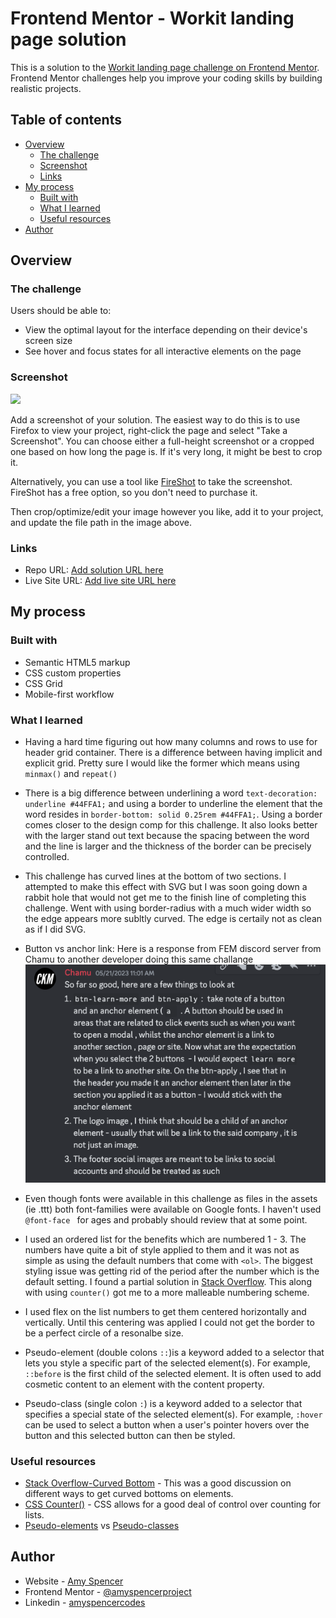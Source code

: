 # Frontend Mentor - Workit landing page solution

This is a solution to the [Workit landing page challenge on Frontend Mentor](https://www.frontendmentor.io/challenges/workit-landing-page-2fYnyle5lu). Frontend Mentor challenges help you improve your coding skills by building realistic projects. 

## Table of contents

- [Overview](#overview)
  - [The challenge](#the-challenge)
  - [Screenshot](#screenshot)
  - [Links](#links)
- [My process](#my-process)
  - [Built with](#built-with)
  - [What I learned](#what-i-learned)
  - [Useful resources](#useful-resources)
- [Author](#author)


## Overview

### The challenge

Users should be able to:

- View the optimal layout for the interface depending on their device's screen size
- See hover and focus states for all interactive elements on the page

### Screenshot

![](./screenshot.jpg)

Add a screenshot of your solution. The easiest way to do this is to use Firefox to view your project, right-click the page and select "Take a Screenshot". You can choose either a full-height screenshot or a cropped one based on how long the page is. If it's very long, it might be best to crop it.

Alternatively, you can use a tool like [FireShot](https://getfireshot.com/) to take the screenshot. FireShot has a free option, so you don't need to purchase it. 

Then crop/optimize/edit your image however you like, add it to your project, and update the file path in the image above.



### Links

- Repo URL: [Add solution URL here](https://your-solution-url.com)
- Live Site URL: [Add live site URL here](https://your-live-site-url.com)

## My process

### Built with

- Semantic HTML5 markup
- CSS custom properties
- CSS Grid
- Mobile-first workflow


### What I learned
- Having a hard time figuring out how many columns and rows to use for header grid container. There is a difference between having implicit and explicit grid. Pretty sure I would like the former which means using `minmax()` and `repeat()`

- There is a big difference between underlining a word `text-decoration: underline #44FFA1;` and using a border to underline the element that the word resides in `border-bottom: solid 0.25rem #44FFA1;`. Using a border comes closer to the design comp for this challenge. It also looks better with the larger stand out text because the spacing between the word and the line is larger and the thickness of the border can be precisely controlled.
- This challenge has curved lines at the bottom of two sections. I attempted to make this effect with SVG but I was soon going down a rabbit hole that would not get me to the finish line of completing this challenge. Went with using border-radius with a much wider width so the edge appears more subltly curved. The edge is certaily not as clean as if I did SVG.
- Button vs anchor link: Here is a response from FEM discord server from Chamu to another developer doing this same challange
![](./btn-vs-anchor-screenshot.png)
- Even though fonts were available in this challenge as files in the assets (ie .ttt) both font-families were available on Google fonts. I haven't used `@font-face ` for ages and probably should review that at some point.
- I used an ordered list for the benefits which are numbered 1 - 3. The numbers have quite a bit of style applied to them and it was not as simple as using the default numbers that come with `<ol>`. The biggest styling issue was getting rid of the period after the number which is the default setting. I found a partial solution in [Stack Overflow](https://stackoverflow.com/questions/28490537/how-to-remove-dot-from-css-list-styledecimal). This along with using `counter()` got me to a more malleable numbering scheme.
- I used flex on the list numbers to get them centered horizontally and vertically. Until this centering was applied I could not get the border to be a perfect circle of a resonalbe size.
- Pseudo-element (double colons `::`)is a keyword added to a selector that lets you style a specific part of the selected element(s). For example, `::before` is the first child of the selected element. It is often used to add cosmetic content to an element with the content property.
- Pseudo-class (single colon `:`) is a keyword added to a selector that specifies a special state of the selected element(s). For example, `:hover` can be used to select a button when a user's pointer hovers over the button and this selected button can then be styled.


### Useful resources

- [Stack Overflow-Curved Bottom](https://stackoverflow.com/questions/17040709/can-i-create-a-div-with-a-curved-bottom) - This was a good discussion on different ways to get curved bottoms on elements.
- [CSS Counter()](https://developer.mozilla.org/en-US/docs/Web/CSS/CSS_counter_styles/Using_CSS_counters#list_item_counters) - CSS allows for a good deal of control over counting for lists.
- [Pseudo-elements](https://developer.mozilla.org/en-US/docs/Web/CSS/Pseudo-elements) vs [Pseudo-classes](https://developer.mozilla.org/en-US/docs/Web/CSS/Pseudo-classes)


## Author

- Website - [Amy Spencer](https://spencerproject.com/)
- Frontend Mentor - [@amyspencerproject](https://www.frontendmentor.io/profile/amyspencerproject)
- Linkedin - [amyspencercodes](https://www.linkedin.com/in/amyspencercodes/)
